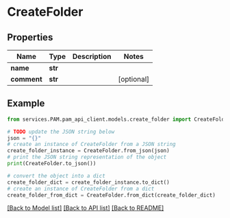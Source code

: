 # CreateFolder


## Properties

Name | Type | Description | Notes
------------ | ------------- | ------------- | -------------
**name** | **str** |  | 
**comment** | **str** |  | [optional] 

## Example

```python
from services.PAM.pam_api_client.models.create_folder import CreateFolder

# TODO update the JSON string below
json = "{}"
# create an instance of CreateFolder from a JSON string
create_folder_instance = CreateFolder.from_json(json)
# print the JSON string representation of the object
print(CreateFolder.to_json())

# convert the object into a dict
create_folder_dict = create_folder_instance.to_dict()
# create an instance of CreateFolder from a dict
create_folder_from_dict = CreateFolder.from_dict(create_folder_dict)
```
[[Back to Model list]](../README.md#documentation-for-models) [[Back to API list]](../README.md#documentation-for-api-endpoints) [[Back to README]](../README.md)


